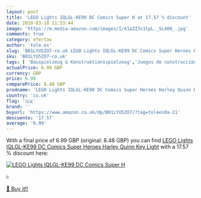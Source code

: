 ```yaml
---
layout: post
title: 'LEGO Lights IQLGL-KE99 DC Comics Super H at 17.57 % discount'
date: 2020-03-18 11:53:44
image: 'https://m.media-amazon.com/images/I/41aZZJs1tpL._SL400_.jpg'
comments: true
category: ofertas
author: 'tole.es'
slug: 'B01LYU5ZO7-co.uk LEGO Lights IQLGL-KE99 DC Comics Super Heroes Harley...'
sku: 'B01LYU5ZO7-co.uk'
tags: [ 'Bauspielzeug & Konstruktionsspielzeug','Juegos de construcción para niños','Juguetes','Juguetes y juegos','Spielzeug','lego', ]
actualPrice: 6.99 GBP
currency: GBP
price: 6.99
comparePrice: 8.48 GBP
prodname: 'LEGO Lights IQLGL-KE99 DC Comics Super Heroes Harley Quinn Key Light'
country: 'co.uk'
flag: '🇬🇧'
brand: ''
buyurl: 'https://www.amazon.co.uk/dp/B01LYU5ZO7/?tag=tolees0a-21'
descuento: '17.57'
average: '6.99'
---
```


With a final price of 6.99 GBP (original: 8.48 GBP) you can find [LEGO Lights IQLGL-KE99 DC Comics Super Heroes Harley Quinn Key Light](https://www.amazon.co.uk/dp/B01LYU5ZO7/?tag=tolees0a-21) with a  17.57 % discount here:

[![LEGO Lights IQLGL-KE99 DC Comics Super H](https://m.media-amazon.com/images/I/41aZZJs1tpL._SL400_.jpg)](https://www.amazon.co.uk/dp/B01LYU5ZO7/?tag=tolees0a-21)

ℹ️:


[🛒 Buy it!!](https://www.amazon.co.uk/dp/B01LYU5ZO7/?tag=tolees0a-21)
